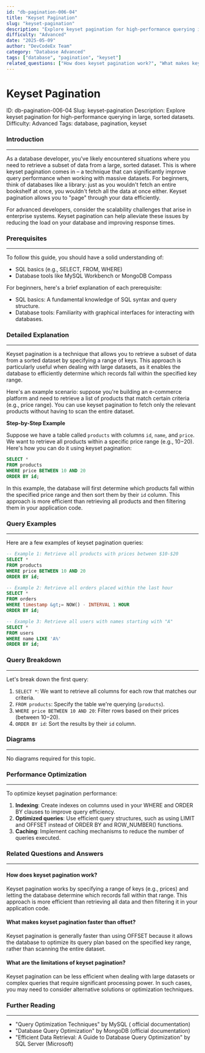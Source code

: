 ```yaml
---
id: "db-pagination-006-04"
title: "Keyset Pagination"
slug: "keyset-pagination"
description: "Explore keyset pagination for high-performance querying in large, sorted datasets."
difficulty: "Advanced"
date: "2025-05-09"
author: "DevCodeEx Team"
category: "Database Advanced"
tags: ["database", "pagination", "keyset"]
related_questions: ["How does keyset pagination work?", "What makes keyset pagination faster than offset?", "What are the limitations of keyset pagination?"]
---
```


**Keyset Pagination**
=====================

ID: db-pagination-006-04
Slug: keyset-pagination
Description: Explore keyset pagination for high-performance querying in large, sorted datasets.
Difficulty: Advanced
Tags: database, pagination, keyset

### Introduction
----------------

As a database developer, you've likely encountered situations where you need to retrieve a subset of data from a large, sorted dataset. This is where keyset pagination comes in – a technique that can significantly improve query performance when working with massive datasets. For beginners, think of databases like a library: just as you wouldn't fetch an entire bookshelf at once, you wouldn't fetch all the data at once either. Keyset pagination allows you to "page" through your data efficiently.

For advanced developers, consider the scalability challenges that arise in enterprise systems. Keyset pagination can help alleviate these issues by reducing the load on your database and improving response times.

### Prerequisites
----------------

To follow this guide, you should have a solid understanding of:

* SQL basics (e.g., SELECT, FROM, WHERE)
* Database tools like MySQL Workbench or MongoDB Compass

For beginners, here's a brief explanation of each prerequisite:

* SQL basics: A fundamental knowledge of SQL syntax and query structure.
* Database tools: Familiarity with graphical interfaces for interacting with databases.

### Detailed Explanation
------------------------

Keyset pagination is a technique that allows you to retrieve a subset of data from a sorted dataset by specifying a range of keys. This approach is particularly useful when dealing with large datasets, as it enables the database to efficiently determine which records fall within the specified key range.

Here's an example scenario: suppose you're building an e-commerce platform and need to retrieve a list of products that match certain criteria (e.g., price range). You can use keyset pagination to fetch only the relevant products without having to scan the entire dataset.

**Step-by-Step Example**

Suppose we have a table called `products` with columns `id`, `name`, and `price`. We want to retrieve all products within a specific price range (e.g., $10-$20). Here's how you can do it using keyset pagination:

```sql
SELECT *
FROM products
WHERE price BETWEEN 10 AND 20
ORDER BY id;
```

In this example, the database will first determine which products fall within the specified price range and then sort them by their `id` column. This approach is more efficient than retrieving all products and then filtering them in your application code.

### Query Examples
--------------------

Here are a few examples of keyset pagination queries:

```sql
-- Example 1: Retrieve all products with prices between $10-$20
SELECT *
FROM products
WHERE price BETWEEN 10 AND 20
ORDER BY id;

-- Example 2: Retrieve all orders placed within the last hour
SELECT *
FROM orders
WHERE timestamp &gt;= NOW() - INTERVAL 1 HOUR
ORDER BY id;

-- Example 3: Retrieve all users with names starting with "A"
SELECT *
FROM users
WHERE name LIKE 'A%'
ORDER BY id;
```

### Query Breakdown
--------------------

Let's break down the first query:

1. `SELECT *`: We want to retrieve all columns for each row that matches our criteria.
2. `FROM products`: Specify the table we're querying (`products`).
3. `WHERE price BETWEEN 10 AND 20`: Filter rows based on their prices (between $10-$20).
4. `ORDER BY id`: Sort the results by their `id` column.

### Diagrams
--------------

No diagrams required for this topic.

### Performance Optimization
---------------------------

To optimize keyset pagination performance:

1. **Indexing**: Create indexes on columns used in your WHERE and ORDER BY clauses to improve query efficiency.
2. **Optimized queries**: Use efficient query structures, such as using LIMIT and OFFSET instead of ORDER BY and ROW_NUMBER() functions.
3. **Caching**: Implement caching mechanisms to reduce the number of queries executed.

### Related Questions and Answers
--------------------------------

#### How does keyset pagination work?
Keyset pagination works by specifying a range of keys (e.g., prices) and letting the database determine which records fall within that range. This approach is more efficient than retrieving all data and then filtering it in your application code.

#### What makes keyset pagination faster than offset?
Keyset pagination is generally faster than using OFFSET because it allows the database to optimize its query plan based on the specified key range, rather than scanning the entire dataset.

#### What are the limitations of keyset pagination?
Keyset pagination can be less efficient when dealing with large datasets or complex queries that require significant processing power. In such cases, you may need to consider alternative solutions or optimization techniques.

### Further Reading
--------------------

* "Query Optimization Techniques" by MySQL ( official documentation)
* "Database Query Optimization" by MongoDB (official documentation)
* "Efficient Data Retrieval: A Guide to Database Query Optimization" by SQL Server (Microsoft)